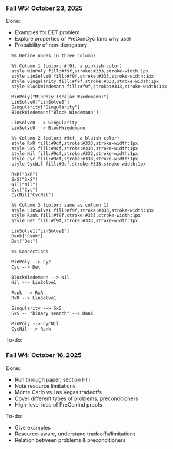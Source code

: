 ### Fall W5: October 23, 2025
Done: 
- Examples for DET problem
- Explore properties of PreConCyc (and why use)
- Probability of non-derogatory

```graph TD
  %% Define nodes in three columns
  
  %% Column 1 (color: #f9f, a pinkish color)
  style MinPoly fill:#f9f,stroke:#333,stroke-width:1px
  style LinSolve0 fill:#f9f,stroke:#333,stroke-width:1px
  style Singularity fill:#f9f,stroke:#333,stroke-width:1px
  style BlockWiedemann fill:#f9f,stroke:#333,stroke-width:1px

  MinPoly["MinPoly (scalar Wiedemann)"]
  LinSolve0["LinSolve0"]
  Singularity["Singularity"]
  BlockWiedemann["Block Wiedemann"]

  LinSolve0 --> Singularity
  LinSolve0 --> BlockWiedemann

  %% Column 2 (color: #9cf, a bluish color)
  style RxR fill:#9cf,stroke:#333,stroke-width:1px
  style SxS fill:#9cf,stroke:#333,stroke-width:1px
  style Nil fill:#9cf,stroke:#333,stroke-width:1px
  style Cyc fill:#9cf,stroke:#333,stroke-width:1px
  style CycNil fill:#9cf,stroke:#333,stroke-width:1px

  RxR["RxR"]
  SxS["SxS"]
  Nil["Nil"]
  Cyc["Cyc"]
  CycNil["CycNil"]

  %% Column 3 (color: same as column 1)
  style LinSolve1 fill:#f9f,stroke:#333,stroke-width:1px
  style Rank fill:#f9f,stroke:#333,stroke-width:1px
  style Det fill:#f9f,stroke:#333,stroke-width:1px

  LinSolve1["LinSolve1"]
  Rank["Rank"]
  Det["Det"]

  %% Connections

  MinPoly --> Cyc
  Cyc --> Det

  BlockWiedemann --> Nil
  Nil --> LinSolve1

  Rank --> RxR
  RxR --> LinSolve1

  Singularity --> SxS
  SxS -- "binary search" --> Rank

  MinPoly --> CycNil
  CycNil --> Rank
```

To-do:

### Fall W4: October 16, 2025
Done: 
- Run through paper, section I-III
- Note resource limitations
- Monte Carlo vs Las Vegas tradeoffs
- Cover different types of problems, preconditioners
- High-level idea of PreConInd proofs

To-do:
- Give examples
- Resource-aware, understand tradeoffs/limitations
- Relation between problems & preconditioners
